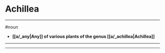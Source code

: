 # Achillea
---
#noun
- **[[a/_any|Any]] of various plants of the genus [[a/_achillea|Achillea]]**
---
---
